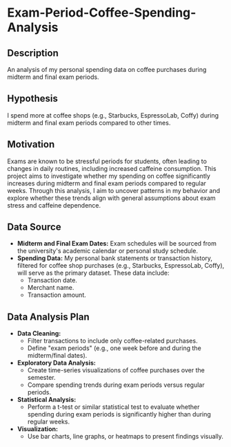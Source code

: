 # Exam-Period-Coffee-Spending-Analysis

## Description
An analysis of my personal spending data on coffee purchases during midterm and final exam periods.
## Hypothesis 
I spend more at coffee shops (e.g., Starbucks, EspressoLab, Coffy) during midterm and final exam periods compared to other times.
## Motivation
Exams are known to be stressful periods for students, often leading to changes in daily routines, including increased caffeine consumption. This project aims to investigate whether my spending on coffee significantly increases during midterm and final exam periods compared to regular weeks. Through this analysis, I aim to uncover patterns in my behavior and explore whether these trends align with general assumptions about exam stress and caffeine dependence.
## Data Source
- **Midterm and Final Exam Dates:**
  Exam schedules will be sourced from the university's academic calendar or personal study schedule.
- **Spending Data:**
  My personal bank statements or transaction history, filtered for coffee shop purchases (e.g., Starbucks, EspressoLab, Coffy), will serve as the primary dataset. These data include:
  - Transaction date.
  - Merchant name.
  - Transaction amount.
## Data Analysis Plan
- **Data Cleaning:**
  - Filter transactions to include only coffee-related purchases.
  - Define "exam periods" (e.g., one week before and during the midterm/final dates).
- **Exploratory Data Analysis:**
  - Create time-series visualizations of coffee purchases over the semester.
  - Compare spending trends during exam periods versus regular periods.
- **Statistical Analysis:**
  - Perform a t-test or similar statistical test to evaluate whether spending during exam periods is significantly higher than during regular weeks.
- **Visualization:**
  - Use bar charts, line graphs, or heatmaps to present findings visually.


